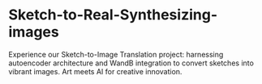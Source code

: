 # Sketch-to-Real-Synthesizing-images
Experience our Sketch-to-Image Translation project: harnessing autoencoder architecture and WandB integration to convert sketches into vibrant images. Art meets AI for creative innovation.
